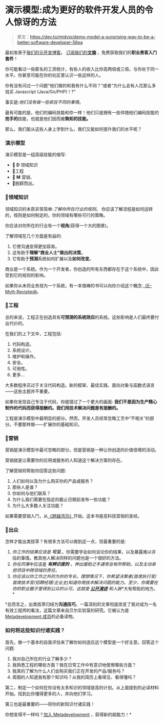 # 演示模型:成为更好的软件开发人员的令人惊讶的方法

> 原文：<https://dev.to/mtdvio/demo-model-a-surprising-way-to-be-a-better-software-developer-56ea>

最初发表于[我们的元开发博客](https://metadevelopment.io/blog/demo-model)。
[订阅我们的**文摘**](https://digest.metadevelopment.io/) ，免费获取我们的**职业黑客入门套件**！

你可能看过一些匿名的工资统计，有些人的收入比你高两倍或三倍，与你处于同一水平。你甚至可能在你的社区里认识一些这样的人。

你有没有问过一个问题“他们做的和我有什么不同？”或者“为什么会有人花那么多钱买 Javascript (Java/Go/PHP)！?"

事实是:*他们没有做一些疯狂不同的事情*。

最有可能的是，他们的编码技能和你一样！他们只是拥有一些伴随他们编码技能的**抢手的**技能，也就是他们因而被**熟知的技能。**

那么，我们能从这些人身上学到什么，我们又能如何提升我们的水平呢？

### 演示模型

演示模型是一组高级技能的缩写:

*   💼 **D** 领域知识
*   🔧工程
*   📢 **M** 营销、
*   👑脱颖而出。

### 💼领域知识

领域知识的本质非常简单:*了解你所在行业的规则*。
你应该了解流程是如何运转的，规则是如何制定的，你的领域有哪些可行的策略。

你应该对你所在的行业有一个**视角**(获得一个大的图景)。

了解领域在几个方面是有益的:

1.  它使沟通变得更加容易。
2.  这有助于**理解“商业人士”做出的决策**。
3.  它有助于**预测**系统如何扩展以及**如何改变**。

商业是一个系统。作为一个开发者，你创造的所有东西都存在于这个系统中，因此受到它的规则的影响。

如果你从未将业务视为一个系统，有一本很棒的书可以向你介绍这个概念:[《E-Myth Revisited》](https://www.goodreads.com/book/show/81948.The_E_Myth_Revisited)。

### 🔧工程

总的来说，工程正在创造具有**可预测的系统效应**的系统。这些影响是人们最终要付出代价的。

在我们的上下文中，工程包括:

1.  代码构造。
2.  系统设计。
3.  维护和操作。
4.  安全。
5.  可用性。
6.  更多...

大多数程序员过于关注代码构造。新的框架、最佳实践、面向对象与函数式语言——这些主题并不重要。

如果你发现自己专注于代码，你就错过了一个更大的画面:
**我们不是因为生产精心制作的代码而获得报酬的。我们用技术解决问题是有报酬的。**

工程是演示模型中最明显的部分。然而，开发人员经常忽略工艺中“不相关”的部分。不要那样做——扩展你的基础知识。

### 📢营销

营销是演示模型中最可忽略的部分。但是营销是一种让你创造的价值倍增的活动。

营销就是让需要你的应用或服务的人知道这个解决方案的存在。

了解营销将帮助你回答这些问题:

1.  人们如何以及为什么购买你的产品或服务？
2.  那些人是谁？
3.  你如何与他们联系？
4.  为什么我们需要在指定的截止日期前发布一些功能？
5.  为什么大多数人关注功能？

如果需要营销入门，从[《跨越鸿沟》](https://www.goodreads.com/book/show/61329.Crossing_the_Chasm)开始。这本书是高科技营销的圣经。

### 👑出众

怎样才能出类拔萃？有很多方法可以做到这一点，但最重要的是:

1.  *你工作的结果应该是* ***可见*** 。你需要学会如何谈论你的结果，以及暴露难以评估的事情。教其他人解决同样的问题也是一个很好的方法。
2.  *你在同事*中应该是 ***有辨识度的*** *。伸出援助之手通常会有所帮助。以及主动承担项目中跨领域的责任。*
3.  *你应该以你工作之外的***为你的专长*。理想情况下，你希望决策者(首席执行官/首席技术官/招聘经理/企业主)知道你用技术解决问题的能力。至少，你需要在你的职业圈子里得到公众的认可。这就是 **[公开演讲](http://www.metadevelopment.io/guide-to-public-speaking/)** 和**人脉**大有帮助的地方。*

 *总而言之，出类拔萃归结为**沟通技巧**。一篇深刻的文章彻底改变了我对成为一名有效工程师的看法，这篇文章来自贝尔实验室的研究。它被认为是 [Metadevelopment 成员](https://patreon.com/mtdvio)的必备读物。

### 如何将这些知识付诸实践？

首先，做一个基本的自我评估来了解你如何适应这个模型是一个好主意。回答这个问题:

1.  我对自己所在的行业了解多少？
2.  我熟悉工程的哪些方面？我在日常工作中有意识地使用哪些方面？
3.  我真的了解为什么人们会购买我们正在开发的产品/服务吗？
4.  周围的人知道我有那个知识吗？从我的简历上看得见、看得懂吗？

第二，制定一个如何在你没有太多知识的领域提高的计划。从上面提到的必读材料开始。找到比你懂得更多的人，并向他们学习。

第三也是最重要的——将你的新知识付诸实践！

你想变得不一样吗？[加入 Metadevelopment](https://metadevelopment.io/about) ，获得新的超能力！*